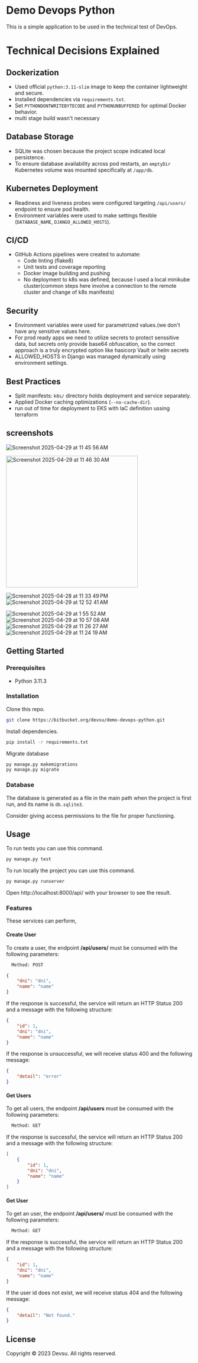 # Demo Devops Python

This is a simple application to be used in the technical test of DevOps.

# Technical Decisions Explained

## Dockerization
- Used official `python:3.11-slim` image to keep the container lightweight and secure.
- Installed dependencies via `requirements.txt`.
- Set `PYTHONDONTWRITEBYTECODE` and `PYTHONUNBUFFERED` for optimal Docker behavior.
- multi stage build wasn't necessary 

## Database Storage
- SQLite was chosen because the project scope indicated local persistence.
- To ensure database availability across pod restarts, an `emptyDir` Kubernetes volume was mounted specifically at `/app/db`.

## Kubernetes Deployment
- Readiness and liveness probes were configured targeting `/api/users/` endpoint to ensure pod health.
- Environment variables were used to make settings flexible (`DATABASE_NAME`, `DJANGO_ALLOWED_HOSTS`).

## CI/CD
- GitHub Actions pipelines were created to automate:
  - Code linting (flake8)
  - Unit tests and coverage reporting
  - Docker image building and pushing
  - No deployment to k8s was defined, because I used a local minikube cluster(common steps here involve a connection to the remote cluster and change of k8s manifests)

## Security
- Environment variables were used for parametrized values.(we don't have any sensitive values here.
- For prod ready apps we need to utilize secrets to protect senssitive data, but secrets only provide base64 obfuscation, so the correct approach is a truly encrypted option like hasicorp Vault or helm secrets
- ALLOWED_HOSTS in Django was managed dynamically using environment settings.

## Best Practices
- Split manifests: `k8s/` directory holds deployment and service separately.
- Applied Docker caching optimizations (`--no-cache-dir`).
- run out of time for deployment to EKS with IaC definition ussing terraform

## screenshots

![Screenshot 2025-04-29 at 11 45 56 AM](https://github.com/user-attachments/assets/b0e33b76-32f9-4676-9d29-13cb04a35d0a)

<img width="356" alt="Screenshot 2025-04-29 at 11 46 30 AM" src="https://github.com/user-attachments/assets/468a8bd4-2f47-4e82-ae62-3112beab5f01" />

![Screenshot 2025-04-28 at 11 33 49 PM](https://github.com/user-attachments/assets/b3ff55f7-39d5-481f-b9c0-058743e8250a)
![Screenshot 2025-04-29 at 12 52 41 AM](https://github.com/user-attachments/assets/b18dfb16-199f-4250-b00c-6bdfa3d4ddf9)

![Screenshot 2025-04-29 at 1 55 52 AM](https://github.com/user-attachments/assets/fe69dcdc-65d5-402b-a5c6-b4e947b08ad6)
![Screenshot 2025-04-29 at 10 57 08 AM](https://github.com/user-attachments/assets/13b9a8b3-4eb8-4fa9-8b6c-62c87a5736cc)
![Screenshot 2025-04-29 at 11 26 27 AM](https://github.com/user-attachments/assets/8d3a043d-1112-4fd9-b053-8cdc8ebb83ce)
![Screenshot 2025-04-29 at 11 24 19 AM](https://github.com/user-attachments/assets/151f323f-69a2-4706-acf1-7cb88cdef116)


## Getting Started

### Prerequisites

- Python 3.11.3

### Installation

Clone this repo.

```bash
git clone https://bitbucket.org/devsu/demo-devops-python.git
```

Install dependencies.

```bash
pip install -r requirements.txt
```

Migrate database

```bash
py manage.py makemigrations
py manage.py migrate
```

### Database

The database is generated as a file in the main path when the project is first run, and its name is `db.sqlite3`.

Consider giving access permissions to the file for proper functioning.

## Usage

To run tests you can use this command.

```bash
py manage.py test
```

To run locally the project you can use this command.

```bash
py manage.py runserver
```

Open http://localhost:8000/api/ with your browser to see the result.

### Features

These services can perform,

#### Create User

To create a user, the endpoint **/api/users/** must be consumed with the following parameters:

```bash
  Method: POST
```

```json
{
    "dni": "dni",
    "name": "name"
}
```

If the response is successful, the service will return an HTTP Status 200 and a message with the following structure:

```json
{
    "id": 1,
    "dni": "dni",
    "name": "name"
}
```

If the response is unsuccessful, we will receive status 400 and the following message:

```json
{
    "detail": "error"
}
```

#### Get Users

To get all users, the endpoint **/api/users** must be consumed with the following parameters:

```bash
  Method: GET
```

If the response is successful, the service will return an HTTP Status 200 and a message with the following structure:

```json
[
    {
        "id": 1,
        "dni": "dni",
        "name": "name"
    }
]
```

#### Get User

To get an user, the endpoint **/api/users/<id>** must be consumed with the following parameters:

```bash
  Method: GET
```

If the response is successful, the service will return an HTTP Status 200 and a message with the following structure:

```json
{
    "id": 1,
    "dni": "dni",
    "name": "name"
}
```

If the user id does not exist, we will receive status 404 and the following message:

```json
{
    "detail": "Not found."
}
```

## License

Copyright © 2023 Devsu. All rights reserved.
